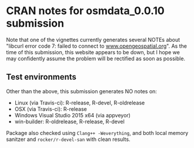 # CRAN notes for osmdata_0.0.10 submission

Note that one of the vignettes currently generates several NOTEs about "libcurl error code 7: failed to connect to www.opengeospatial.org". As the time of this submission, this website appears to be down, but I hope we may confidently assume the problem will be rectified as soon as possible.

## Test environments

Other than the above, this submission generates NO notes on:
* Linux (via Travis-ci): R-release, R-devel, R-oldrelease
* OSX (via Travis-ci): R-release
* Windows Visual Studio 2015 x64 (via appveyor)
* win-builder: R-oldrelease, R-release, R-devel

Package also checked using `Clang++ -Weverything`, and both local memory sanitzer and `rocker/r-devel-san` with clean results.
